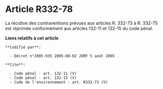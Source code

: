 # Article R332-78

La récidive des contraventions prévues aux articles R. 332-73 à R. 332-75 est réprimée conformément aux articles 132-11 et
132-15 du code pénal.

**Liens relatifs à cet article**

	**Codifié par**:

	  - Décret n°2005-935 2005-08-02 JORF 5 août 2005

	**Cite**:

	  - Code pénal - art. 132-11 (V)
	  - Code pénal - art. 132-15 (V)
	  - Code de l'environnement - art. R332-73 (V)
